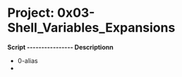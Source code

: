 # Project: 0x03-Shell_Variables_Expansions

 **Script ---------------- Descriptionn**
- 0-alias 
- 
